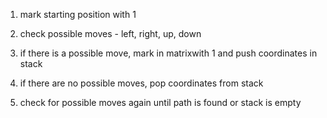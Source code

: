 
1. mark starting position with 1

2. check possible moves - left, right, up, down

3. if there is a possible move, mark in matrixwith 1 and push coordinates in stack

4. if there are no possible moves, pop coordinates from stack


5. check for possible moves again until path is found or stack is empty
